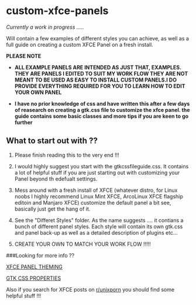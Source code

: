 # custom-xfce-panels

*Currently a work in progress .....*

Will contain a few examples of different styles you can achieve, as well as a full guide on creating a custom XFCE Panel on a fresh install. 


**PLEASE NOTE**
 - **ALL EXAMPLE PANELS ARE INTENDED AS JUST THAT, EXAMPLES. THEY ARE PANELS I EDITED TO SUIT MY WORK FLOW THEY ARE NOT MEANT TO BE USED AS EASY TO INSTALL CUSTOM PANELS.I DO PROVIDE EVERYTHING REQUIRED FOR YOU TO LEARN HOW TO EDIT YOUR OWN PANEL**

 - **I have no prior knowledge of css and have written this after a few days of reasearch on creating a gtk.css file to customize the xfce panel. 
the guide contains some basic classes and more tips if you are keen to go further**

## What to start out with ?? 

1. Please finish reading this to the very end !!! 

2. I would highly suggest you start with the gtkcssfileguide.css. It contains a lot of helpful stuff if you are just starting out with customizing your Panel beyond th edefualt settings. 

3. Mess around with a fresh install of XFCE (whatever distro, for Linux noobs I highly recommend Linux Mint XFCE, ArcoLinux XFCE flagship editoin and Manjaro XFCE) customize the default panel a bit see, basically just get the hang of it.

4. See the "Differet Styles" folder. As the name suggests .... it contians a bunch of different panel styles. Each style will contain its own gtk.css and panel back-up as well as a detailed description of plugins etc... 

5. CREATE YOUR OWN TO MATCH YOUR WORK FLOW !!!!! 


###Looking for more info ?? 

[XFCE PANEL THEMING](https://docs.xfce.org/xfce/xfce4-panel/theming) 

[GTK CSS PROPERTIES](https://developer.gnome.org/gtk3/stable/chap-css-properties.html)

Also if you search for XFCE posts on [r/unixporn](https://www.reddit.com/r/unixporn/) you should find some helpful stuff !!! 


